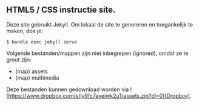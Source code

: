 ## HTML5 / CSS instructie site.
Deze site gebruikt Jekyll. Om lokaal de site te genereren en toegankelijk te maken, doe je:

`$ bundle exec jekyll serve`

Volgende bestanden/mappen zijn niet inbegrepen (ignored), omdat ze te groot zijn:
* (map) assets
* (map) multimedia

Deze bestanden kunnen gedownload worden via ![https://www.dropbox.com/s/ly9fc7avejwk2u1/assets.zip?dl=0](Dropbox).
